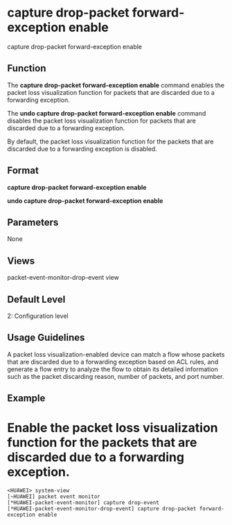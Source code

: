 capture drop-packet forward-exception enable
============================================

capture drop-packet forward-exception enable

Function
--------



The **capture drop-packet forward-exception enable** command enables the packet loss visualization function for packets that are discarded due to a forwarding exception.

The **undo capture drop-packet forward-exception enable** command disables the packet loss visualization function for packets that are discarded due to a forwarding exception.



By default, the packet loss visualization function for the packets that are discarded due to a forwarding exception is disabled.


Format
------

**capture drop-packet forward-exception enable**

**undo capture drop-packet forward-exception enable**


Parameters
----------

None

Views
-----

packet-event-monitor-drop-event view


Default Level
-------------

2: Configuration level


Usage Guidelines
----------------

A packet loss visualization-enabled device can match a flow whose packets that are discarded due to a forwarding exception based on ACL rules, and generate a flow entry to analyze the flow to obtain its detailed information such as the packet discarding reason, number of packets, and port number.


Example
-------

# Enable the packet loss visualization function for the packets that are discarded due to a forwarding exception.
```
<HUAWEI> system-view
[~HUAWEI] packet event monitor
[*HUAWEI-packet-event-monitor] capture drop-event
[*HUAWEI-packet-event-monitor-drop-event] capture drop-packet forward-exception enable

```